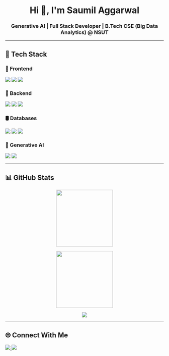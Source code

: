 <h1 align="center">Hi 👋, I'm Saumil Aggarwal</h1>
<h3 align="center">Generative AI | Full Stack Developer | B.Tech CSE (Big Data Analytics) @ NSUT</h3>

---

## 🚀 Tech Stack

### 🧩 Frontend
<p>
  <img src="https://img.shields.io/badge/React-20232A?style=for-the-badge&logo=react&logoColor=61DAFB" />
  <img src="https://img.shields.io/badge/Vite-646CFF?style=for-the-badge&logo=vite&logoColor=white" />
  <img src="https://img.shields.io/badge/Tailwind_CSS-38B2AC?style=for-the-badge&logo=tailwind-css&logoColor=white" />
</p>

### 🧠 Backend
<p>
  <img src="https://img.shields.io/badge/Node.js-339933?style=for-the-badge&logo=nodedotjs&logoColor=white" />
  <img src="https://img.shields.io/badge/Express.js-000000?style=for-the-badge&logo=express&logoColor=white" />
  <img src="https://img.shields.io/badge/FastAPI-009688?style=for-the-badge&logo=fastapi&logoColor=white" />
</p>

### 🛢️ Databases
<p>
  <img src="https://img.shields.io/badge/MongoDB-4EA94B?style=for-the-badge&logo=mongodb&logoColor=white" />
  <img src="https://img.shields.io/badge/MySQL-005C84?style=for-the-badge&logo=mysql&logoColor=white" />
  <img src="https://img.shields.io/badge/Redis-DC382D?style=for-the-badge&logo=redis&logoColor=white" />
</p>

### 🤖 Generative AI
<p>
  <img src="https://img.shields.io/badge/Gemini-412991?style=for-the-badge&logo=google&logoColor=white" />
  <img src="https://img.shields.io/badge/RAG-800080?style=for-the-badge&logo=brain&logoColor=white" />
</p>

---

## 📊 GitHub Stats

<p align="center">
  <img src="https://github-readme-stats.vercel.app/api?username=Saumil004&show_icons=true&theme=tokyonight" height="180"/>
</p>

<p align="center">
  <img src="https://github-readme-streak-stats.herokuapp.com/?user=Saumil004&theme=tokyonight" height="180"/>
</p>

<p align="center">
  <img src="https://github-profile-summary-cards.vercel.app/api/cards/profile-details?username=Saumil004&theme=tokyonight" />
</p>

---

## 🌐 Connect With Me

<p>
  <a href="https://linkedin.com/in/saumil-aggarwal-835213253" target="_blank">
    <img src="https://img.shields.io/badge/LinkedIn-0A66C2?style=for-the-badge&logo=linkedin&logoColor=white" />
  </a>
  <a href="https://github.com/Saumil004" target="_blank">
    <img src="https://img.shields.io/badge/GitHub-181717?style=for-the-badge&logo=github&logoColor=white" />
  </a>
</p>
